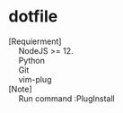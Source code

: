# dotfile
[Requierment] <br />
  &emsp; NodeJS >= 12.\
  &emsp; Python\
  &emsp; Git\
  &emsp; vim-plug\
[Note] <br />
 &emsp; Run command :PlugInstall
